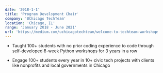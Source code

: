 ```yaml
---
date: '2018-1-1'
title: 'Program Development Chair'
company: 'UChicago TechTeam'
location: 'Chicago, IL'
range: 'January 2018 - June 2021'
url: 'https://medium.com/uchicagotechteam/welcome-to-techteam-workshops-238717489375'
---
```


- Taught 100+ students with no prior coding experience to code through self-developed 8-week Python workshops for 3 years in a row

- Engage 100+ students every year in 10+ civic tech projects with clients like nonprofits and local governments in Chicago